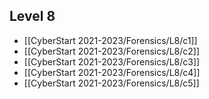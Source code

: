 ## Level 8
- [[CyberStart 2021-2023/Forensics/L8/c1]]
- [[CyberStart 2021-2023/Forensics/L8/c2]]
- [[CyberStart 2021-2023/Forensics/L8/c3]]
- [[CyberStart 2021-2023/Forensics/L8/c4]]
- [[CyberStart 2021-2023/Forensics/L8/c5]]